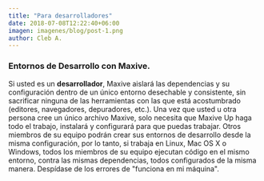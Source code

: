 ```yaml
---
title: "Para desarrolladores"
date: 2018-07-08T12:22:40+06:00
imagen: imagenes/blog/post-1.png
author: Cleb A.
---
```


### Entornos de Desarrollo con Maxive.

Si usted es un **desarrollador**, Maxive aislará las dependencias y su configuración dentro de un único entorno desechable y consistente, sin sacrificar ninguna de las herramientas con las que está acostumbrado (editores, navegadores, depuradores, etc.). Una vez que usted u otra persona cree un único archivo Maxive, solo necesita que Maxive Up haga todo el trabajo, instalará y configurará para que puedas trabajar. Otros miembros de su equipo podrán crear sus entornos de desarrollo desde la misma configuración, por lo tanto, si trabaja en Linux, Mac OS X o Windows, todos los miembros de su equipo ejecutan código en el mismo entorno, contra las mismas dependencias, todos configurados de la misma manera. Despídase de los errores de "funciona en mi máquina".